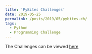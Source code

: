 ```yaml
---
title: 'PyBites Challenges'
date: 2019-05-25
permalink: /posts/2019/05/pybites-ch/
tags:
  - Python
  - Programming Challenge
---
```


The Challenges can be viewed [here](https://github.com/rakash/challenges)
